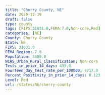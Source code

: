 ```yaml
---
title: "Cherry County, NE"
date: 2020-12-19
draft: false
type: county
tags: [FIPS:31031.0,FEMA:7.0,Non-core,Red]
categories: [NE]
County: Cherry County
State: NE
FIPS: 31031.0
FEMA_Region: 7.0
Population: 5689.0
NCHS_Urban_Rural_Classification: Non-core
Tests_in_prior_14_days: 439.0
Fourteen_day_test_rate_per_100000: 7717.0
Percent_Positivity_in_prior_14_days: 0.123
Level: Red
url: /states/NE/cherry-county
---
```



